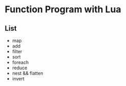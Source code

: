 # Function Program with Lua

## List
 - map
 - add
 - filter
 - sort
 - foreach
 - reduce
 - nest && flatten
 - invert

